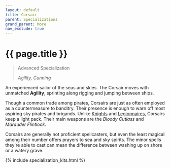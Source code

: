 ```yaml
---
layout: default
title: Corsair
parent: Specializations
grand_parent: More
nav_exclude: true
---
```


# {{ page.title }}

> Advanced Specialization
>
> _Agility, Cunning_

An experienced sailor of the seas and skies. The Corsair moves with unmatched **<span style="color: {{ site.scoundrel_color }}">Agility</span>**, sprinting along rigging and jumping between ships.

Though a common trade among pirates, Corsairs are just as often employed as a countermeasure to banditry. Their presence is enough to warn off most aspiring sky pirates and brigands. Unlike [Knights](knight.html) and [Legionnaires](legionnaire.html), Corsairs keep a light pack. Their main weapons are the _Bloody Cutlass_ and _Marauder Flintlock_.

Corsairs are generally not proficient spellcasters, but even the least magical among their number offers prayers to sea and sky spirits. The minor spells they're able to cast can mean the difference between washing up on shore or a watery grave.

{% include specialization_kits.html %}
